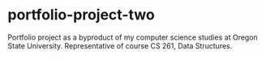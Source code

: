 # portfolio-project-two
Portfolio project as a byproduct of my computer science studies at Oregon State University. Representative of course CS 261, Data Structures.
